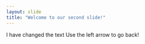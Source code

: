 ```yaml
---
layout: slide
title: "Welcome to our second slide!"
---
```

I have changed the text
Use the left arrow to go back!

